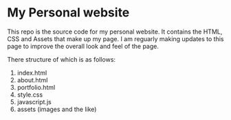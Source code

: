 # My Personal website

This repo is the source code for my personal website. It contains the HTML, CSS and Assets that make up my page. I am reguarly making updates to this page to improve the overall look and feel of the page. 

There structure of which is as follows:

1. index.html
2. about.html
3. portfolio.html
4. style.css 
5. javascript.js
6. assets (images and the like)

